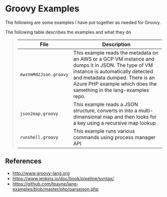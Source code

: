 Groovy Examples
===============

The following are some examples I have put together as needed for Groovy.

The following table describes the examples and what they do

>| File | Description | 
>| ----- | ----------- |
>| `AwsVmMd2Json.groovy` | This example reads the metadata on an AWS or a GCP VM instance and dumps it in JSON. The type of VM instance is automatically detected and metadata dumped. There is an Azure PHP example which does the samething in the lang-examples repo. |
>| `json2map.groovy` | This example reads a JSON structure, converts in into a multi-dimensional map and then looks for a key using a recursive map lookup |
>| `runshell.groovy` | This example runs various commands using process manager API |

References
----------
- http://www.groovy-lang.org
- https://www.jenkins.io/doc/book/pipeline/syntax/
- https://github.com/tpayne/lang-examples/blob/master/php/parsejson.php



